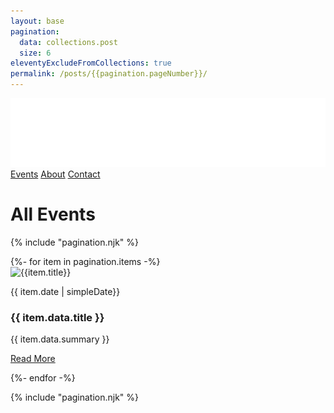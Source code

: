 ```yaml
---
layout: base
pagination:
  data: collections.post
  size: 6
eleventyExcludeFromCollections: true
permalink: /posts/{{pagination.pageNumber}}/
---
```


<nav aria-label="navbar" class="post">
  <a href="/">
    <img
      src="/assets/images/landingLogo.svg"
      alt="Mosgren logo, click to go to the main page"
      class="navbarLogo"
  /></a>
  <a href="/#upcomingEvents" class="eventsNav">Events</a>
  <a href="/posts/" class="eventsNav">About</a>
  <a href="/#contactUs" class="contactNav">Contact</a>
</nav>

<h1 class="upcomingEventsHeader">All Events</h1>

<section id="upcomingEvents" class="allPosts">

{% include "pagination.njk" %}

  <div class="events">
{%- for item in pagination.items -%}

<article class="eventCard">
  <img src="{{item.data.thumbnail}}" alt="{{item.title}}">
  <p>{{ item.date | simpleDate}}</p>
  <h3><span>{{ item.data.title }}</span></h3>
  <p>{{ item.data.summary }}</p>
  <a href="{{ item.url | url}}">Read More</a>
</article>

{%- endfor -%}

  </div>

{% include "pagination.njk" %}

</section>
